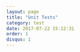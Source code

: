 ```yaml
---
layout: page
title: "Unit Tests"
category: test
date: 2017-07-22 15:12:31
order: 1
disqus: 1
---
```



